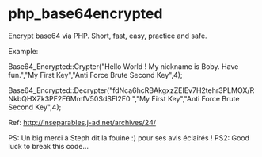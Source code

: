 # php_base64encrypted
Encrypt base64 via PHP. Short, fast, easy, practice and safe.

Example: 

 Base64_Encrypted::Crypter("Hello World ! My nickname is Boby. Have fun.","My First Key","Anti Force Brute Second Key",4);
 
 Base64_Encrypted::Decrypter("fdNca6hcRBAkgxzZEIEv7H2tehr3PLMOX/RNkbQHXZk3PF2F6MmfV50SdSFI2F0
","My First Key","Anti Force Brute Second Key",4);


Ref: http://inseparables.j-ad.net/archives/24/

PS: Un big merci à Steph dit la fouine :) pour ses avis éclairés !
PS2: Good luck to break this code...
